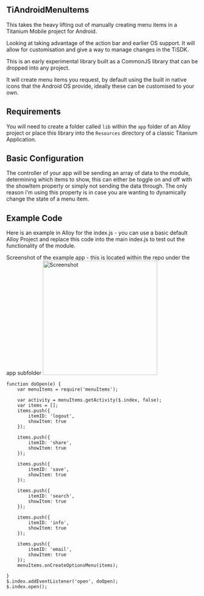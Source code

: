 TiAndroidMenuItems
-------------------
This takes the heavy lifting out of manually creating menu items in a Titanium Mobile project for Android.

Looking at taking advantage of the action bar and earlier OS support. It will allow for customisation and give a way to manage changes in the TiSDK.

This is an early experimental library built as a CommonJS library that can be dropped into any project.

It will create menu items you request, by default using the built in native icons that the Android OS provide, ideally these can be customised to your own.

Requirements
------------

You will need to create a folder called `lib` within the `app` folder of an Alloy project or place this library into the `Resources` directory of a classic Titanium Application.

Basic Configuration
-------------------

The controller of your app will be sending an array of data to the module, determining which items to show, this can either be toggle on and off with the showItem property or simply not sending the data through. The only reason i'm using this property is in case you are wanting to dynamically change the state of a menu item.

Example Code
------------ 

Here is an example in Alloy for the index.js - you can use a basic default Alloy Project and replace this code into the main index.js to test out the functionality of the module.

Screenshot of the example app - this is located within the repo under the app subfolder
<img src="../master/app/assets/images/device-2013-08-24-190142.png?raw=true" alt="Screenshot" style="width: 300px;"/>


```
function doOpen(e) {
	var menuItems = require('menuItems');

	var activity = menuItems.getActivity($.index, false);
	var items = [];
	items.push({
		itemID: 'logout',
		showItem: true
	});

	items.push({
		itemID: 'share',
		showItem: true
	});

	items.push({
		itemID: 'save',
		showItem: true
	});

	items.push({
		itemID: 'search',
		showItem: true
	});

	items.push({
		itemID: 'info',
		showItem: true
	});

	items.push({
		itemID: 'email',
		showItem: true
	});
	menuItems.onCreateOptionsMenu(items);

}
$.index.addEventListener('open', doOpen);
$.index.open();
```